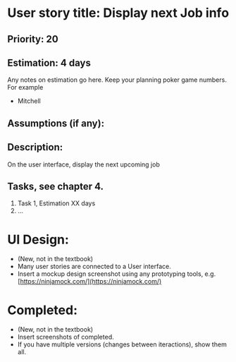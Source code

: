 # User story title: Display next Job info

## Priority: 20

## Estimation: 4 days
Any notes on estimation go here. Keep your planning poker game numbers. For example
* Mitchell 

## Assumptions (if any):

## Description:
On the user interface, display the next upcoming job

## Tasks, see chapter 4.

1. Task 1, Estimation XX days
2. ...


# UI Design:
* (New, not in the textbook) 
* Many user stories are connected to a User interface.
* Insert a mockup design screenshot using any prototyping tools, e.g. [https://ninjamock.com/](https://ninjamock.com/)

# Completed:
* (New, not in the textbook) 
* Insert screenshots of completed. 
* If you have multiple versions (changes between iteractions), show them all.

